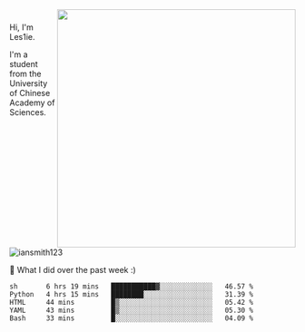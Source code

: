 <img align="right" src="https://github-readme-stats.vercel.app/api?username=iansmith123&show_icons=true&hide_border=true" width="420">

### 
Hi, I'm Les1ie. 

I'm a student from the University of Chinese Academy of Sciences.

<img src="https://komarev.com/ghpvc/?username=iansmith123" alt="iansmith123" />




🔭 What I did over the past week :)
<!--START_SECTION:waka-->
```text
sh       6 hrs 19 mins   ███████████▓░░░░░░░░░░░░░   46.57 % 
Python   4 hrs 15 mins   ████████░░░░░░░░░░░░░░░░░   31.39 % 
HTML     44 mins         █▒░░░░░░░░░░░░░░░░░░░░░░░   05.42 % 
YAML     43 mins         █▒░░░░░░░░░░░░░░░░░░░░░░░   05.30 % 
Bash     33 mins         █░░░░░░░░░░░░░░░░░░░░░░░░   04.09 % 
```
<!--END_SECTION:waka-->


<!--
**IanSmith123/IanSmith123** is a ✨ _special_ ✨ repository because its `README.md` (this file) appears on your GitHub profile.
<img src="https://github.githubassets.com/images/spinners/octocat-spinner-64.gif">

Here are some ideas to get you started:

- 🔭 I’m currently working on ...
- 🌱 I’m currently learning ...
- 👯 I’m looking to collaborate on ...
- 🤔 I’m looking for help with ...
- 💬 Ask me about ...
- 📫 How to reach me: ...
- 😄 Pronouns: ...
- ⚡ Fun fact: ...
-->
